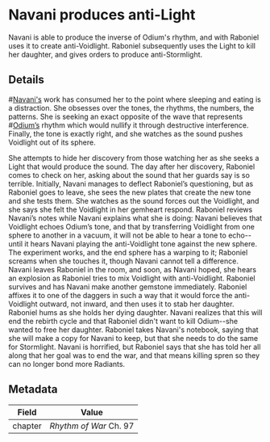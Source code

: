 # Navani produces anti-Light
Navani is able to produce the inverse of Odium's rhythm, and with Raboniel uses it to create anti-Voidlight. Raboniel subsequently uses the Light to kill her daughter, and gives orders to produce anti-Stormlight.

## Details
#[Navani's](characters/navani) work has consumed her to the point where sleeping and eating is a distraction. She obsesses over the tones, the rhythms, the numbers, the patterns. She is seeking an exact opposite of the wave that represents #[Odium’s](characters/odium) rhythm which would nullify it through destructive interference. Finally, the tone is exactly right, and she watches as the sound pushes Voidlight out of its sphere.

She attempts to hide her discovery from those watching her as she seeks a Light that would produce the sound. The day after her discovery, Raboniel comes to check on her, asking about the sound that her guards say is so terrible. Initially, Navani manages to deflect Raboniel’s questioning, but as Raboniel goes to leave, she sees the new plates that create the new tone and she tests them. She watches as the sound forces out the Voidlight, and she says she felt the Voidlight in her gemheart respond. Raboniel reviews Navani’s notes while Navani explains what she is doing: Navani believes that Voidlight echoes Odium’s tone, and that by transferring Voidlight from one sphere to another in a vacuum, it will not be able to hear a tone to echo--until it hears Navani playing the anti-Voidlight tone against the new sphere. The experiment works, and the end sphere has a warping to it; Raboniel screams when she touches it, though Navani cannot tell a difference. Navani leaves Raboniel in the room, and soon, as Navani hoped, she hears an explosion as Raboniel tries to mix Voidlight with anti-Voidlight. Raboniel survives and has Navani make another gemstone immediately. Raboniel affixes it to one of the daggers in such a way that it would force the anti-Voidlight outward, not inward, and then uses it to stab her daughter. Raboniel hums as she holds her dying daughter. Navani realizes that this will end the rebirth cycle and that Raboniel didn't want to kill Odium--she wanted to free her daughter. Raboniel takes Navani's notebook, saying that she will make a copy for Navani to keep, but that she needs to do the same for Stormlight. Navani is horrified, but Raboniel says that she has told her all along that her goal was to end the war, and that means killing spren so they can no longer bond more Radiants. 

## Metadata
| Field | Value |
| ----- | ----- |
| chapter | *Rhythm of War* Ch. 97|
